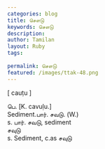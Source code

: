 ```yaml
---
categories: blog
title: சௌடு
keywords: சௌடு
description: 
author: Tamilan
layout: Ruby
tags: 
 
permalink: சௌடு
featured: /images/ttak-48.png
---
```

  
[ cauṭu ]  
  
பெ. [K. cavuḷu.]  
Sediment.பார். சவடு. (W.)  
s. பார். சவடு, sediment  
சவுடு  
s. Sediment, c.as சவுடு